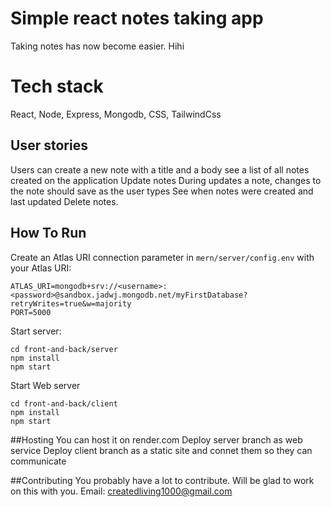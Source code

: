 # Simple react notes taking app
Taking notes has now become easier. Hihi
# Tech stack
React,
Node,
Express,
Mongodb,
CSS,
TailwindCss

## User stories
Users can create a new note with a title and a body
see a list of all notes created on the application
Update notes
During updates a note, changes to the note should save as the user types
See when notes were created and last updated
Delete notes.

## How To Run
Create an Atlas URI connection parameter in `mern/server/config.env` with your Atlas URI:
```
ATLAS_URI=mongodb+srv://<username>:<password>@sandbox.jadwj.mongodb.net/myFirstDatabase?retryWrites=true&w=majority
PORT=5000
```

Start server:
```
cd front-and-back/server
npm install
npm start
```

Start Web server
```
cd front-and-back/client
npm install
npm start
```

##Hosting
You can host it on render.com
Deploy server branch as web service 
Deploy client branch as a static site and connet them so they can communicate

##Contributing
You probably have a lot to contribute. Will be glad to work on this with you. Email: createdliving1000@gmail.com
